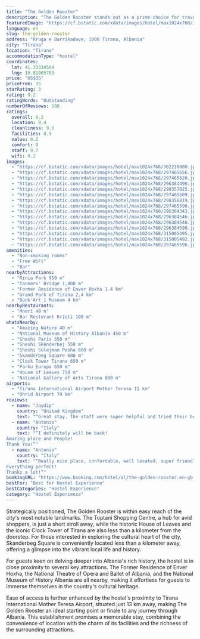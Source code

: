 ```yaml
---
title: "The Golden Rooster"
description: "The Golden Rooster stands out as a prime choice for travelers seeking a blend of comfort and convenience in the heart of Tirana."
featuredImage: "https://cf.bstatic.com/xdata/images/hotel/max1024x768/302218000.jpg?k=040a07d6333337fb8d0fae36940dccdc51995aa0c3e9cc6ff44ea6021e5fc5da&o=&hp=1"
language: en
slug: the-golden-rooster
address: "Rruga e Barrikadave, 1000 Tirana, Albania"
city: "Tirana"
location: "Tirana"
accommodationType: "hostel"
coordinates:
  lat: 41.33334564
  lng: 19.81865709
price: "US$35"
priceFrom: 35
starRating: 3
rating: 9.2
ratingWords: "Outstanding"
numberOfReviews: 588
ratings:
  overall: 9.2
  location: 9.4
  cleanliness: 9.1
  facilities: 8.9
  value: 9.2
  comfort: 9
  staff: 9.7
  wifi: 9.2
images:
  - "https://cf.bstatic.com/xdata/images/hotel/max1024x768/302218000.jpg?k=040a07d6333337fb8d0fae36940dccdc51995aa0c3e9cc6ff44ea6021e5fc5da&o=&hp=1"
  - "https://cf.bstatic.com/xdata/images/hotel/max1024x768/297465656.jpg?k=f26409c12400b698a0519a286b26a2fbf0358f5fa3d62c171a4b8f3e6eacc408&o=&hp=1"
  - "https://cf.bstatic.com/xdata/images/hotel/max1024x768/297465620.jpg?k=39432ae8f1e0b18450b268b7a8a4ee6d7f699447b25e0081a591f640fe8bde33&o=&hp=1"
  - "https://cf.bstatic.com/xdata/images/hotel/max1024x768/296384490.jpg?k=b758f5a2e9b8b61176d1c715de7f7846c8cc318e08d9f5649ddfd5e4bd0d20eb&o=&hp=1"
  - "https://cf.bstatic.com/xdata/images/hotel/max1024x768/298357025.jpg?k=dfc0e4ed02477efe84cc6a6b7a9ce9193ce5993a1ac7019056933468164bc53b&o=&hp=1"
  - "https://cf.bstatic.com/xdata/images/hotel/max1024x768/297465609.jpg?k=58c57aac87a0878e83df047c12a6bcdf114f7eba3bad958de3b742753bda695a&o=&hp=1"
  - "https://cf.bstatic.com/xdata/images/hotel/max1024x768/298356819.jpg?k=385238ac10e3524e33cc3dd1f6f376267935192a2e3428d55397ee31c942f31c&o=&hp=1"
  - "https://cf.bstatic.com/xdata/images/hotel/max1024x768/297465590.jpg?k=661bacce02c617508a30d0c2900eafbe79427b0d43ccd4dfdeb77f6a14da629f&o=&hp=1"
  - "https://cf.bstatic.com/xdata/images/hotel/max1024x768/296384343.jpg?k=65fdcab1639515cacdb33ed6667dad9746c464cf7b81d1c00fdf9bedc76f01d4&o=&hp=1"
  - "https://cf.bstatic.com/xdata/images/hotel/max1024x768/296384546.jpg?k=90f5b23f62128e79929a60814d8f0d2d70a8883822498e1cd505cb73c595d5cd&o=&hp=1"
  - "https://cf.bstatic.com/xdata/images/hotel/max1024x768/296384548.jpg?k=1db6ab7fef37b87735f53f13a7b4f22fd7f729f6a89b0d1fcbe60c55ac0f85d4&o=&hp=1"
  - "https://cf.bstatic.com/xdata/images/hotel/max1024x768/296384590.jpg?k=1f8a6b406610e8f1ff61c1ff5738cfc9557e7912888e739ca2869a34f46aa0f8&o=&hp=1"
  - "https://cf.bstatic.com/xdata/images/hotel/max1024x768/315005495.jpg?k=6a7e2cdde6fcfa0cf1623abf4a79e650cf67011f7d1326aa0a327874b07b55a2&o=&hp=1"
  - "https://cf.bstatic.com/xdata/images/hotel/max1024x768/315005492.jpg?k=2d657eea41e3e86c2cb0e3ef6885335b3fb1c7d7726603a3f734c6fe9e8ff030&o=&hp=1"
  - "https://cf.bstatic.com/xdata/images/hotel/max1024x768/297465596.jpg?k=39c9b2e33e440fbfa7348697eaeac2417f4516957643a72df75c44b38641a09f&o=&hp=1"
amenities:
  - "Non-smoking rooms"
  - "Free WiFi"
  - "Bar"
nearbyAttractions:
  - "Rinia Park 950 m"
  - "Tanners' Bridge 1,000 m"
  - "Former Residence of Enver Hoxha 1.4 km"
  - "Grand Park of Tirana 2.4 km"
  - "Bunk'Art 1 Museum 4 km"
nearbyRestaurants:
  - "Mneri 40 m"
  - "Bar Restorant Kristi 100 m"
whatsNearby:
  - "Amazing Nature 40 m"
  - "National Museum of History Albania 450 m"
  - "Sheshi Paris 550 m"
  - "Sheshi Skënderbej 550 m"
  - "Sheshi Sulejman Pasha 600 m"
  - "Skanderbeg Square 600 m"
  - "Clock Tower Tirana 650 m"
  - "Parku Europa 650 m"
  - "House of Leaves 750 m"
  - "National Gallery of Arts Tirana 800 m"
airports:
  - "Tirana International Airport Mother Teresa 11 km"
  - "Ohrid Airport 79 km"
reviews:
  - name: "Jaydip"
    country: "United Kingdom"
    text: "“Great stay. The staff were super helpful and tried their best to advice me on questions I had. I stayed here twice in the end. The location was good, a short walk away from the central area of Tirana and safe to walk around at night. The dorms...”"
  - name: "Antonio"
    country: "Italy"
    text: "“I definitely will be back!
Amazing place and People!
Thank You!”"
  - name: "Antonio"
    country: "Italy"
    text: "“Really nice place, confortable, well located, super friendly and helpful Owner and Staff.
Everything perfect!
Thanks a lot!”"
bookingURL: "https://www.booking.com/hotel/al/the-golden-rooster.en-gb.html?aid=8035640"
bestFor: "Best for Hostel Experience"
bestCategories: "Hostel Experience"
category: "Hostel Experience"
---
```


Strategically positioned, The Golden Rooster is within easy reach of the city's most notable landmarks. The Toptani Shopping Centre, a hub for avid shoppers, is just a short stroll away, while the historic House of Leaves and the iconic Clock Tower of Tirana are also less than a kilometer from the doorstep. For those interested in exploring the cultural heart of the city, Skanderbeg Square is conveniently located less than a kilometer away, offering a glimpse into the vibrant local life and history.

For guests keen on delving deeper into Albania's rich history, the hostel is in close proximity to several key attractions. The Former Residence of Enver Hoxha, the National Theatre of Opera and Ballet of Albania, and the National Museum of History Albania are all nearby, making it effortless for guests to immerse themselves in the country's cultural heritage.

Ease of access is further enhanced by the hostel's proximity to Tirana International Mother Teresa Airport, situated just 13 km away, making The Golden Rooster an ideal starting point or finale to any journey through Albania. This establishment promises a memorable stay, combining the convenience of location with the charm of its facilities and the richness of the surrounding attractions.